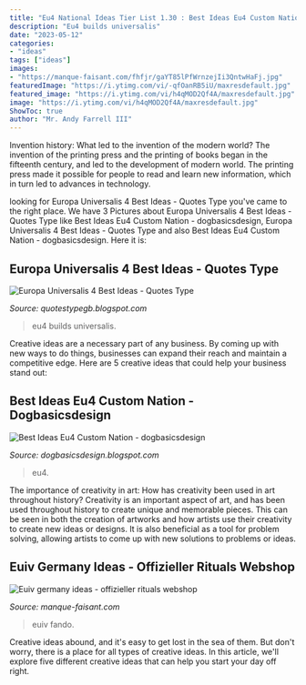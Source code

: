 ```yaml
---
title: "Eu4 National Ideas Tier List 1.30 : Best Ideas Eu4 Custom Nation"
description: "Eu4 builds universalis"
date: "2023-05-12"
categories:
- "ideas"
tags: ["ideas"]
images:
- "https://manque-faisant.com/fhfjr/gaYT85lPfWrnzejIi3QntwHaFj.jpg"
featuredImage: "https://i.ytimg.com/vi/-qfOanRB5iU/maxresdefault.jpg"
featured_image: "https://i.ytimg.com/vi/h4qMOD2Qf4A/maxresdefault.jpg"
image: "https://i.ytimg.com/vi/h4qMOD2Qf4A/maxresdefault.jpg"
ShowToc: true
author: "Mr. Andy Farrell III"
---
```



Invention history: What led to the invention of the modern world?
The invention of the printing press and the printing of books began in the fifteenth century, and led to the development of modern world. The printing press made it possible for people to read and learn new information, which in turn led to advances in technology.

	

		
looking for Europa Universalis 4 Best Ideas - Quotes Type you've came to the right place. We have 3 Pictures about Europa Universalis 4 Best Ideas - Quotes Type like Best Ideas Eu4 Custom Nation - dogbasicsdesign, Europa Universalis 4 Best Ideas - Quotes Type and also Best Ideas Eu4 Custom Nation - dogbasicsdesign. Here it is:
		
    
## Europa Universalis 4 Best Ideas - Quotes Type

<img loading=lazy src="https://i.ytimg.com/vi/-qfOanRB5iU/maxresdefault.jpg" onerror="this.onerror=null;this.src='https://tse4.mm.bing.net/th?id=OIP.C_ZqXEW3FLWbhs6I_9FLLwHaEK&amp;pid=15.1';" alt="Europa Universalis 4 Best Ideas - Quotes Type">

_Source: quotestypegb.blogspot.com_

>eu4 builds universalis. 

	

Creative ideas are a necessary part of any business. By coming up with new ways to do things, businesses can expand their reach and maintain a competitive edge. Here are 5 creative ideas that could help your business stand out: 

    
## Best Ideas Eu4 Custom Nation - Dogbasicsdesign

<img loading=lazy src="https://i.ytimg.com/vi/h4qMOD2Qf4A/maxresdefault.jpg" onerror="this.onerror=null;this.src='https://tse1.mm.bing.net/th?id=OIP.vTWgfNn_vGUC9UgsA-MurgHaEK&amp;pid=15.1';" alt="Best Ideas Eu4 Custom Nation - dogbasicsdesign">

_Source: dogbasicsdesign.blogspot.com_

>eu4. 

	

The importance of creativity in art: How has creativity been used in art throughout history?
Creativity is an important aspect of art, and has been used throughout history to create unique and memorable pieces. This can be seen in both the creation of artworks and how artists use their creativity to create new ideas or designs. It is also beneficial as a tool for problem solving, allowing artists to come up with new solutions to problems or ideas.

    
## Euiv Germany Ideas - Offizieller Rituals Webshop

<img loading=lazy src="https://manque-faisant.com/fhfjr/gaYT85lPfWrnzejIi3QntwHaFj.jpg" onerror="this.onerror=null;this.src='https://tse3.mm.bing.net/th?id=OIP.Jtn7iu6H43EuIGrMz4j-IQAAAA&amp;pid=15.1';" alt="Euiv germany ideas - offizieller rituals webshop">

_Source: manque-faisant.com_

>euiv fando. 

	

Creative ideas abound, and it's easy to get lost in the sea of them. But don't worry, there is a place for all types of creative ideas. In this article, we'll explore five different creative ideas that can help you start your day off right.

